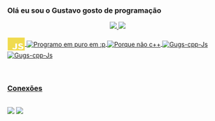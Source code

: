 ### Olá eu sou o Gustavo gosto de programação
<div align="center">
  <a href="https://github.com/rafaballerini">
  <img height="180em" src="https://github-readme-stats.vercel.app/api?username=igugx&show_icons=true&theme=dracula&include_all_commits=true&count_private=true"/>
  <img height="180em" src="https://github-readme-stats.vercel.app/api/top-langs/?username=igugx&layout=compact&langs_count=7&theme=dracula"/>
</div>

  <div style="display: inline_block"><br>
  <img align="center" alt="Gugs-Js" height="30" width="40" src="https://raw.githubusercontent.com/devicons/devicon/master/icons/javascript/javascript-plain.svg">
    <img align="center" alt="Programo em  puro em :p" height="30" width="40" src="https://raw.githubusercontent.com/jmnote/z-icons/master/svg/c.svg">
    <img align="center" alt="Porque não c++" height="30" width="40" src="https://raw.githubusercontent.com/jmnote/z-icons/master/svg/cpp.svg">
    <img align="center" alt="Gugs-cpp-Js" height="30" width="40" src="https://raw.githubusercontent.com/jmnote/z-icons/master/svg/c.svg">
    <img align="center" alt="Gugs-cpp-Js" height="30" width="40" src="https://raw.githubusercontent.com/jmnote/z-icons/master/svg/c.svg">
    <br>
    <br>
    <br>
    <h3>Conexões</h3>
    <br>
      <a href = "mailto:gilapesgus@@gmail.com"><img src="https://img.shields.io/badge/-Gmail-%23333?style=for-the-badge&logo=gmail&logoColor=white" target="_blank"></a>
    <a href="https://www.linkedin.com/in/jos%C3%A9-gustavo-b8aa70238" target="_blank"><img src="https://img.shields.io/badge/-LinkedIn-%230077B5?style=for-the-badge&logo=linkedin&logoColor=white" target="_blank"></a> 

 
<!--
**igugx/igugx** is a ✨ _special_ ✨ repository because its `README.md` (this file) appears on your GitHub profile.

Here are some ideas to get you started:

- 🔭 I’m currently working on ...
- 🌱 I’m currently learning ...
- 👯 I’m looking to collaborate on ...
- 🤔 I’m looking for help with ...
- 💬 Ask me about ...
- 📫 How to reach me: ...
- 😄 Pronouns: ...
- ⚡ Fun fact: ...
-->

